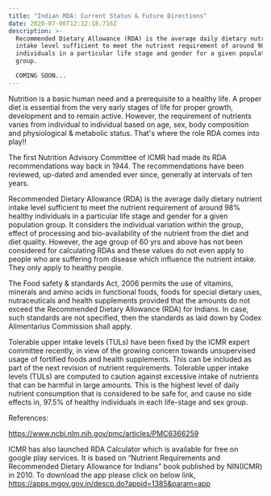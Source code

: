 ```yaml
---
title: "Indian RDA: Current Status & Future Directions"
date: 2020-07-06T12:12:18.716Z
description: >-
  Recommended Dietary Allowance (RDA) is the average daily dietary nutrient
  intake level sufficient to meet the nutrient requirement of around 98% healthy
  individuals in a particular life stage and gender for a given population
  group.

  COMING SOON...
---
```

Nutrition is a basic human need and a prerequisite to a healthy life. A proper diet is essential from the very early stages of life for proper growth, development and to remain active. However, the requirement of nutrients varies from individual to individual based on age, sex, body composition and physiological & metabolic status. That's where the role RDA comes into play!!

The first Nutrition Advisory Committee of ICMR had made its RDA recommendations way back in 1944. The recommendations have been reviewed, up-dated and amended ever since, generally at intervals of ten years.

Recommended Dietary Allowance (RDA) is the average daily dietary nutrient intake level sufficient to meet the nutrient requirement of around 98% healthy individuals in a particular life stage and gender for a given population group. It considers the individual variation within the group, effect of processing and bio-availability of the nutrient from the diet and diet quality. However, the age group of 60 yrs and above has not been considered for calculating RDAs and these values do not even apply to people who are suffering from disease which influence the nutrient intake. They only apply to healthy people.

The Food safety & standards Act, 2006 permits the use of vitamins, minerals and amino acids in functional foods, foods for special dietary uses, nutraceuticals and health supplements provided that the amounts do not exceed the Recommended Dietary Allowance (RDA) for Indians. In case, such standards are not specified, then the standards as laid down by Codex Alimentarius Commission shall apply.

Tolerable upper intake levels (TULs) have been fixed by the ICMR expert committee recently, in view of the growing concern towards unsupervised usage of fortified foods and health supplements. This can be included as part of the next revision of nutrient requirements. Tolerable upper intake levels (TULs) are computed to caution against excessive intake of nutrients that can be harmful in large amounts. This is the highest level of daily nutrient consumption that is considered to be safe for, and cause no side effects in, 97.5% of healthy individuals in each life-stage and sex group. 

References:  

https://www.ncbi.nlm.nih.gov/pmc/articles/PMC6366259

ICMR has also launched RDA Calculator which is available for free on google play services. It is  based on “Nutrient Requirements and Recommended Dietary Allowance for Indians” book published by NIN(ICMR) in 2010. To download the app please click on below link, https://apps.mgov.gov.in/descp.do?appid=1385&param=app
